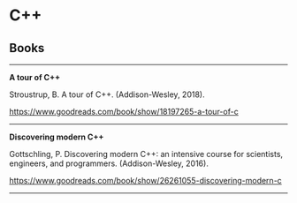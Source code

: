 # C++

## Books

---

**A tour of C++**

Stroustrup, B. A tour of C++. (Addison-Wesley, 2018).

https://www.goodreads.com/book/show/18197265-a-tour-of-c

---

**Discovering modern C++**

Gottschling, P. Discovering modern C++: an intensive course for scientists, engineers, and programmers. (Addison-Wesley, 2016).

https://www.goodreads.com/book/show/26261055-discovering-modern-c

---
